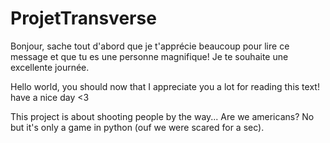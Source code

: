# ProjetTransverse
Bonjour,
sache tout d'abord que je t'apprécie beaucoup pour lire ce message et que tu es une personne magnifique!
Je te souhaite une excellente journée.

Hello world, 
you should now that I appreciate you a lot for reading this text!
have a nice day
<3

This project is about shooting people by the way... Are we americans? No but it's only a game in python (ouf we were scared for a sec).
